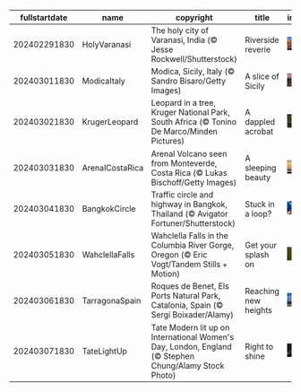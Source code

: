 |fullstartdate|name|copyright|title|image|
|--|--|--|--|--|
202402291830|HolyVaranasi|The holy city of Varanasi, India (© Jesse Rockwell/Shutterstock)|Riverside reverie|![](/en-IN/2024/03/202402291830HolyVaranasi.jpg)|
202403011830|ModicaItaly|Modica, Sicily, Italy (© Sandro Bisaro/Getty Images)|A slice of Sicily|![](/en-IN/2024/03/202403011830ModicaItaly.jpg)|
202403021830|KrugerLeopard|Leopard in a tree, Kruger National Park, South Africa (© Tonino De Marco/Minden Pictures)|A dappled acrobat|![](/en-IN/2024/03/202403021830KrugerLeopard.jpg)|
202403031830|ArenalCostaRica|Arenal Volcano seen from Monteverde, Costa Rica (© Lukas Bischoff/Getty Images)|A sleeping beauty|![](/en-IN/2024/03/202403031830ArenalCostaRica.jpg)|
202403041830|BangkokCircle|Traffic circle and highway in Bangkok, Thailand (© Avigator Fortuner/Shutterstock)|Stuck in a loop?|![](/en-IN/2024/03/202403041830BangkokCircle.jpg)|
202403051830|WahclellaFalls|Wahclella Falls in the Columbia River Gorge, Oregon (© Eric Vogt/Tandem Stills + Motion)|Get your splash on|![](/en-IN/2024/03/202403051830WahclellaFalls.jpg)|
202403061830|TarragonaSpain|Roques de Benet, Els Ports Natural Park, Catalonia, Spain (© Sergi Boixader/Alamy)|Reaching new heights|![](/en-IN/2024/03/202403061830TarragonaSpain.jpg)|
202403071830|TateLightUp|Tate Modern lit up on International Women's Day, London, England (© Stephen Chung/Alamy Stock Photo)|Right to shine|![](/en-IN/2024/03/202403071830TateLightUp.jpg)|

